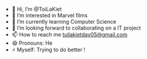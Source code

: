 - 👋 Hi, I’m @ToiLaKiet
- 👀 I’m interested in Marvel films
- 🌱 I’m currently learning Computer Science
- 💞️ I’m looking forward to collaborating on a IT project
- 📫 How to reach me tuilakietday05@gmail.com
- 😄 Pronouns: He
- ⚡ Myself: Trying to do better !

